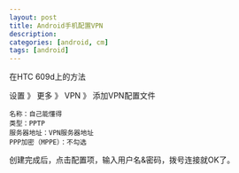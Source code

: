 ```yaml
---
layout: post
title: Android手机配置VPN
description: 
categories: [android, cm]
tags: [android]
---
```


在HTC 609d上的方法

设置 》 更多 》 VPN 》 添加VPN配置文件

```
名称：自己能懂得
类型：PPTP
服务器地址：VPN服务器地址
PPP加密（MPPE）：不勾选
```

创建完成后，点击配置项，输入用户名&密码，拨号连接就OK了。
